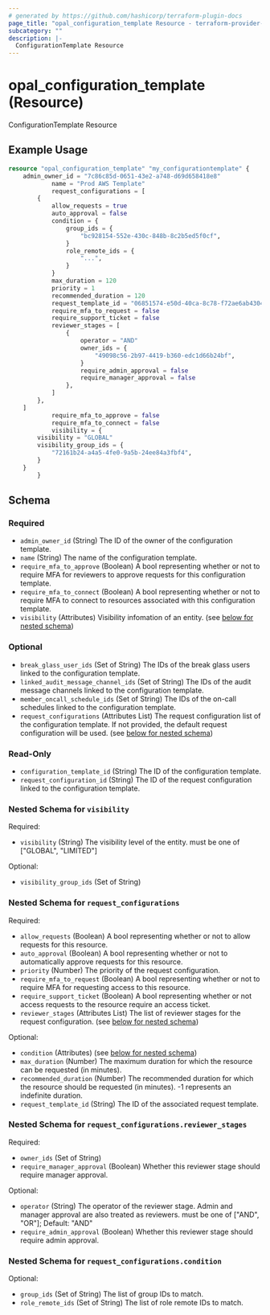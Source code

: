 ```yaml
---
# generated by https://github.com/hashicorp/terraform-plugin-docs
page_title: "opal_configuration_template Resource - terraform-provider-opal"
subcategory: ""
description: |-
  ConfigurationTemplate Resource
---
```


# opal_configuration_template (Resource)

ConfigurationTemplate Resource

## Example Usage

```terraform
resource "opal_configuration_template" "my_configurationtemplate" {
    admin_owner_id = "7c86c85d-0651-43e2-a748-d69d658418e8"
            name = "Prod AWS Template"
            request_configurations = [
        {
            allow_requests = true
            auto_approval = false
            condition = {
                group_ids = {
                    "bc928154-552e-430c-848b-8c2b5ed5f0cf",
                }
                role_remote_ids = {
                    "...",
                }
            }
            max_duration = 120
            priority = 1
            recommended_duration = 120
            request_template_id = "06851574-e50d-40ca-8c78-f72ae6ab4304"
            require_mfa_to_request = false
            require_support_ticket = false
            reviewer_stages = [
                {
                    operator = "AND"
                    owner_ids = {
                        "49098c56-2b97-4419-b360-edc1d66b24bf",
                    }
                    require_admin_approval = false
                    require_manager_approval = false
                },
            ]
        },
    ]
            require_mfa_to_approve = false
            require_mfa_to_connect = false
            visibility = {
        visibility = "GLOBAL"
        visibility_group_ids = {
            "72161b24-a4a5-4fe0-9a5b-24ee84a3fbf4",
        }
    }
        }
```

<!-- schema generated by tfplugindocs -->
## Schema

### Required

- `admin_owner_id` (String) The ID of the owner of the configuration template.
- `name` (String) The name of the configuration template.
- `require_mfa_to_approve` (Boolean) A bool representing whether or not to require MFA for reviewers to approve requests for this configuration template.
- `require_mfa_to_connect` (Boolean) A bool representing whether or not to require MFA to connect to resources associated with this configuration template.
- `visibility` (Attributes) Visibility infomation of an entity. (see [below for nested schema](#nestedatt--visibility))

### Optional

- `break_glass_user_ids` (Set of String) The IDs of the break glass users linked to the configuration template.
- `linked_audit_message_channel_ids` (Set of String) The IDs of the audit message channels linked to the configuration template.
- `member_oncall_schedule_ids` (Set of String) The IDs of the on-call schedules linked to the configuration template.
- `request_configurations` (Attributes List) The request configuration list of the configuration template. If not provided, the default request configuration will be used. (see [below for nested schema](#nestedatt--request_configurations))

### Read-Only

- `configuration_template_id` (String) The ID of the configuration template.
- `request_configuration_id` (String) The ID of the request configuration linked to the configuration template.

<a id="nestedatt--visibility"></a>
### Nested Schema for `visibility`

Required:

- `visibility` (String) The visibility level of the entity. must be one of ["GLOBAL", "LIMITED"]

Optional:

- `visibility_group_ids` (Set of String)


<a id="nestedatt--request_configurations"></a>
### Nested Schema for `request_configurations`

Required:

- `allow_requests` (Boolean) A bool representing whether or not to allow requests for this resource.
- `auto_approval` (Boolean) A bool representing whether or not to automatically approve requests for this resource.
- `priority` (Number) The priority of the request configuration.
- `require_mfa_to_request` (Boolean) A bool representing whether or not to require MFA for requesting access to this resource.
- `require_support_ticket` (Boolean) A bool representing whether or not access requests to the resource require an access ticket.
- `reviewer_stages` (Attributes List) The list of reviewer stages for the request configuration. (see [below for nested schema](#nestedatt--request_configurations--reviewer_stages))

Optional:

- `condition` (Attributes) (see [below for nested schema](#nestedatt--request_configurations--condition))
- `max_duration` (Number) The maximum duration for which the resource can be requested (in minutes).
- `recommended_duration` (Number) The recommended duration for which the resource should be requested (in minutes). -1 represents an indefinite duration.
- `request_template_id` (String) The ID of the associated request template.

<a id="nestedatt--request_configurations--reviewer_stages"></a>
### Nested Schema for `request_configurations.reviewer_stages`

Required:

- `owner_ids` (Set of String)
- `require_manager_approval` (Boolean) Whether this reviewer stage should require manager approval.

Optional:

- `operator` (String) The operator of the reviewer stage. Admin and manager approval are also treated as reviewers. must be one of ["AND", "OR"]; Default: "AND"
- `require_admin_approval` (Boolean) Whether this reviewer stage should require admin approval.


<a id="nestedatt--request_configurations--condition"></a>
### Nested Schema for `request_configurations.condition`

Optional:

- `group_ids` (Set of String) The list of group IDs to match.
- `role_remote_ids` (Set of String) The list of role remote IDs to match.


